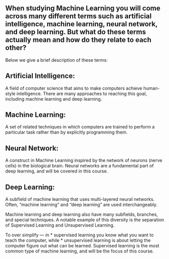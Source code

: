 ## When studying Machine Learning you will come across many different terms such as artificial intelligence, machine learning, neural network, and deep learning. But what do these terms actually mean and how do they relate to each other?

Below we give a brief description of these terms:

## Artificial Intelligence: 
A field of computer science that aims to make computers achieve human-style intelligence. There are many approaches to reaching this goal, including machine learning and deep learning.

## Machine Learning: 
A set of related techniques in which computers are trained to perform a particular task rather than by explicitly programming them.

## Neural Network: 
A construct in Machine Learning inspired by the network of neurons (nerve cells) in the biological brain. Neural networks are a fundamental part of deep learning, and will be covered in this course.

## Deep Learning: 
A subfield of machine learning that uses multi-layered neural networks. Often, “machine learning” and “deep learning” are used interchangeably.


Machine learning and deep learning also have many subfields, branches, and special techniques. A notable example of this diversity is the separation of Supervised Learning and Unsupervised Learning.

To over simplify — in * supervised learning you know what you want to teach the computer, while * unsupervised learning is about letting the computer figure out what can be learned. Supervised learning is the most common type of machine learning, and will be the focus of this course.